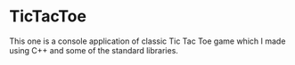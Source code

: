 # TicTacToe
This one is a console application of classic Tic Tac Toe game which I made using C++ and some of the standard libraries.
